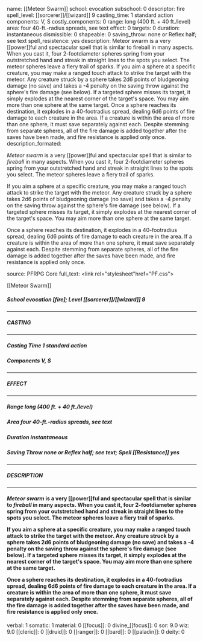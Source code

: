 name: [[Meteor Swarm]]
school: evocation
subschool: 0
descriptor: fire
spell_level: [[sorcerer]]/[[wizard]] 9
casting_time: 1 standard action
components: V, S
costly_components: 0
range: long (400 ft. + 40 ft./level)
area: four 40-ft.-radius spreads, see text
effect: 0
targets: 0
duration: instantaneous
dismissible: 0
shapeable: 0
saving_throw: none or Reflex half; see text
spell_resistence: yes
description: Meteor swarm is a very [[power]]ful and spectacular spell that is similar to fireball in many aspects. When you cast it, four 2-footdiameter spheres spring from your outstretched hand and streak in straight lines to the spots you select. The meteor spheres leave a fiery trail of sparks.  If you aim a sphere at a specific creature, you may make a ranged touch attack to strike the target with the meteor. Any creature struck by a sphere takes 2d6 points of bludgeoning damage (no save) and takes a -4 penalty on the saving throw against the sphere's fire damage (see below). If a targeted sphere misses its target, it simply explodes at the nearest corner of the target's space. You may aim more than one sphere at the same target.  Once a sphere reaches its destination, it explodes in a 40-footradius spread, dealing 6d6 points of fire damage to each creature in the area. If a creature is within the area of more than one sphere, it must save separately against each. Despite stemming from separate spheres, all of the fire damage is added together after the saves have been made, and fire resistance is applied only once.
description_formated: <p><i>Meteor swarm</i> is a very [[power]]ful and spectacular spell that is similar to <i>fireball</i> in many aspects. When you cast it, four 2-footdiameter spheres spring from your outstretched hand and streak in straight lines to the spots you select. The meteor spheres leave a fiery trail of sparks.</p><p>If you aim a sphere at a specific creature, you may make a ranged touch attack to strike the target with the meteor. Any creature struck by a sphere takes 2d6 points of bludgeoning damage (no save) and takes a -4 penalty on the saving throw against the sphere's fire damage (see below). If a targeted sphere misses its target, it simply explodes at the nearest corner of the target's space. You may aim more than one sphere at the same target.</p><p>Once a sphere reaches its destination, it explodes in a 40-footradius spread, dealing 6d6 points of fire damage to each creature in the area. If a creature is within the area of more than one sphere, it must save separately against each. Despite stemming from separate spheres, all of the fire damage is added together after the saves have been made, and fire resistance is applied only once.</p>
source: PFRPG Core
full_text: <link rel="stylesheet"href="PF.css"><div class="heading"><p class="alignleft">[[Meteor Swarm]]</p><div style="clear: both;"></div></div><div><h5><b>School </b>evocation [fire]; <b>Level </b>[[sorcerer]]/[[wizard]] 9</h5></div><hr/><div><h5><b>CASTING</b></h5></div><hr/><div><h5><b>Casting Time </b>1 standard action</h5><h5><b>Components </b>V, S</h5></div><hr/><div><h5><b>EFFECT</b></h5></div><hr/><div><h5><b>Range </b>long (400 ft. + 40 ft./level)</h5><h5><b>Area </b>four 40-ft.-radius spreads, see text</h5><h5><b>Duration </b>instantaneous</h5><h5><b>Saving Throw </b>none or Reflex half; see text; <b>Spell [[Resistance]] </b>yes</h5></div><hr/><div><h5><b>DESCRIPTION</b></h5></div><hr/><div><h4><p><i>Meteor swarm</i> is a very [[power]]ful and spectacular spell that is similar to <i>fireball</i> in many aspects. When you cast it, four 2-footdiameter spheres spring from your outstretched hand and streak in straight lines to the spots you select. The meteor spheres leave a fiery trail of sparks.</p><p>If you aim a sphere at a specific creature, you may make a ranged touch attack to strike the target with the meteor. Any creature struck by a sphere takes 2d6 points of bludgeoning damage (no save) and takes a -4 penalty on the saving throw against the sphere's fire damage (see below). If a targeted sphere misses its target, it simply explodes at the nearest corner of the target's space. You may aim more than one sphere at the same target.</p><p>Once a sphere reaches its destination, it explodes in a 40-footradius spread, dealing 6d6 points of fire damage to each creature in the area. If a creature is within the area of more than one sphere, it must save separately against each. Despite stemming from separate spheres, all of the fire damage is added together after the saves have been made, and fire resistance is applied only once.</p></h4></div>
verbal: 1
somatic: 1
material: 0
[[focus]]: 0
divine_[[focus]]: 0
sor: 9.0
wiz: 9.0
[[cleric]]: 0
[[druid]]: 0
[[ranger]]: 0
[[bard]]: 0
[[paladin]]: 0
deity: 0
